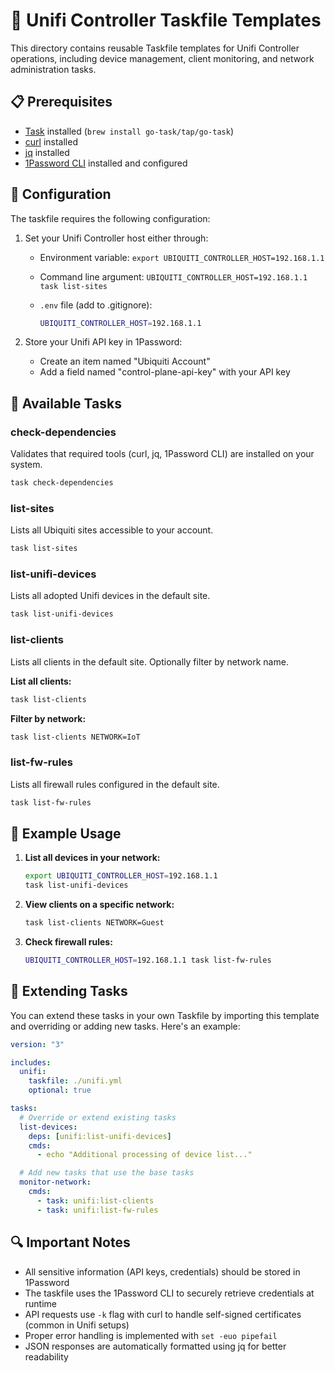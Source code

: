 # 🎯 Unifi Controller Taskfile Templates

This directory contains reusable Taskfile templates for Unifi Controller
operations, including device management, client monitoring, and network
administration tasks.

## 📋 Prerequisites

- [Task](https://taskfile.dev/) installed (`brew install go-task/tap/go-task`)
- [curl](https://curl.se/) installed
- [jq](https://stedolan.github.io/jq/) installed
- [1Password CLI](https://1password.com/downloads/command-line/) installed and configured

## 🔐 Configuration

The taskfile requires the following configuration:

1. Set your Unifi Controller host either through:

   - Environment variable: `export UBIQUITI_CONTROLLER_HOST=192.168.1.1`
   - Command line argument: `UBIQUITI_CONTROLLER_HOST=192.168.1.1 task list-sites`
   - `.env` file (add to .gitignore):

     ```bash
     UBIQUITI_CONTROLLER_HOST=192.168.1.1
     ```

1. Store your Unifi API key in 1Password:

   - Create an item named "Ubiquiti Account"
   - Add a field named "control-plane-api-key" with your API key

## 🎯 Available Tasks

### check-dependencies

Validates that required tools (curl, jq, 1Password CLI) are installed on your system.

```bash
task check-dependencies
```

### list-sites

Lists all Ubiquiti sites accessible to your account.

```bash
task list-sites
```

### list-unifi-devices

Lists all adopted Unifi devices in the default site.

```bash
task list-unifi-devices
```

### list-clients

Lists all clients in the default site. Optionally filter by network name.

**List all clients:**

```bash
task list-clients
```

**Filter by network:**

```bash
task list-clients NETWORK=IoT
```

### list-fw-rules

Lists all firewall rules configured in the default site.

```bash
task list-fw-rules
```

## 📝 Example Usage

1. **List all devices in your network:**

   ```bash
   export UBIQUITI_CONTROLLER_HOST=192.168.1.1
   task list-unifi-devices
   ```

1. **View clients on a specific network:**

   ```bash
   task list-clients NETWORK=Guest
   ```

1. **Check firewall rules:**

   ```bash
   UBIQUITI_CONTROLLER_HOST=192.168.1.1 task list-fw-rules
   ```

## 🔧 Extending Tasks

You can extend these tasks in your own Taskfile by importing this template and
overriding or adding new tasks. Here's an example:

```yaml
version: "3"

includes:
  unifi:
    taskfile: ./unifi.yml
    optional: true

tasks:
  # Override or extend existing tasks
  list-devices:
    deps: [unifi:list-unifi-devices]
    cmds:
      - echo "Additional processing of device list..."

  # Add new tasks that use the base tasks
  monitor-network:
    cmds:
      - task: unifi:list-clients
      - task: unifi:list-fw-rules
```

## 🔍 Important Notes

- All sensitive information (API keys, credentials) should be stored in
  1Password
- The taskfile uses the 1Password CLI to securely retrieve credentials at
  runtime
- API requests use `-k` flag with curl to handle self-signed certificates
  (common in Unifi setups)
- Proper error handling is implemented with `set -euo pipefail`
- JSON responses are automatically formatted using jq for better readability

